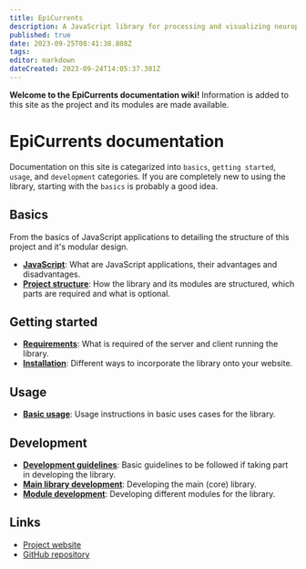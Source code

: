 ```yaml
---
title: EpiCurrents
description: A JavaScript library for processing and visualizing neurophysiological signals in a web browser
published: true
date: 2023-09-25T08:41:38.808Z
tags: 
editor: markdown
dateCreated: 2023-09-24T14:05:37.301Z
---
```


**Welcome to the EpiCurrents documentation wiki!** Information is added to this site as the project and its modules are made available.

# EpiCurrents documentation

Documentation on this site is categarized into `basics`, `getting started`, `usage`, and `development` categories. If you are completely new to using the library, starting with the `basics` is probably a good idea.

## Basics
From the basics of JavaScript applications to detailing the structure of this project and it's modular design.

- **[JavaScript](/basics/javascript)**: What are JavaScript applications, their advantages and disadvantages.
- **[Project structure](/basics/project-structure)**: How the library and its modules are structured, which parts are required and what is optional.

## Getting started

- **[Requirements](/requirements)**: What is required of the server and client running the library.
- **[Installation](/installation)**: Different ways to incorporate the library onto your website.

## Usage

- **[Basic usage](/usage/basic)**: Usage instructions in basic uses cases for the library.

## Development

- **[Development guidelines](/development/guidelines)**: Basic guidelines to be followed if taking part in developing the library.
- **[Main library development](/development/core-library)**: Developing the main (core) library.
- **[Module development](/development/modules)**: Developing different modules for the library.

## Links

- [Project website](https://epicurrents.io)
- [GitHub repository](https://github.com/epicurrents)